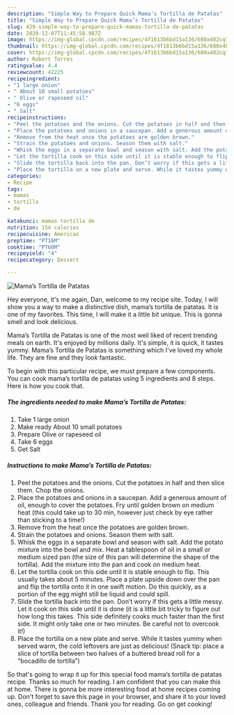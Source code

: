 ```yaml
---
description: "Simple Way to Prepare Quick Mama’s Tortilla de Patatas"
title: "Simple Way to Prepare Quick Mama’s Tortilla de Patatas"
slug: 429-simple-way-to-prepare-quick-mamas-tortilla-de-patatas
date: 2020-12-07T11:45:58.987Z
image: https://img-global.cpcdn.com/recipes/4f1613b6bd15a136/680x482cq70/mamas-tortilla-de-patatas-recipe-main-photo.jpg
thumbnail: https://img-global.cpcdn.com/recipes/4f1613b6bd15a136/680x482cq70/mamas-tortilla-de-patatas-recipe-main-photo.jpg
cover: https://img-global.cpcdn.com/recipes/4f1613b6bd15a136/680x482cq70/mamas-tortilla-de-patatas-recipe-main-photo.jpg
author: Robert Torres
ratingvalue: 4.4
reviewcount: 42225
recipeingredient:
- "1 large onion"
- " About 10 small potatoes"
- " Olive or rapeseed oil"
- "6 eggs"
- " Salt"
recipeinstructions:
- "Peel the potatoes and the onions. Cut the potatoes in half and then slice them. Chop the onions."
- "Place the potatoes and onions in a saucepan. Add a generous amount of oil, enough to cover the potatoes. Fry until golden brown on medium heat (this could take up to 30 min, however just check by eye rather than sticking to a time!)"
- "Remove from the heat once the potatoes are golden brown."
- "Strain the potatoes and onions. Season them with salt."
- "Whisk the eggs in a separate bowl and season with salt. Add the potato mixture into the bowl and mix. Heat a tablespoon of oil in a small or medium sized pan (the size of this pan will determine the shape of the tortilla). Add the mixture into the pan and cook on medium heat."
- "Let the tortilla cook on this side until it is stable enough to flip. This usually takes about 5 minutes. Place a plate upside down over the pan and flip the tortilla onto it in one swift motion. Do this quickly, as a portion of the egg might still be liquid and could spill."
- "Slide the tortilla back into the pan. Don’t worry if this gets a little messy. Let it cook on this side until it is done (it is a little bit tricky to figure out how long this takes. This side definitely cooks much faster than the first side. It might only take one or two minutes. Be careful not to overcook it!)"
- "Place the tortilla on a new plate and serve. While it tastes yummy when served warm, the cold leftovers are just as delicious! (Snack tip: place a slice of tortilla between two halves of a buttered bread roll for a “bocadillo de tortilla”)"
categories:
- Recipe
tags:
- mamas
- tortilla
- de

katakunci: mamas tortilla de 
nutrition: 154 calories
recipecuisine: American
preptime: "PT16M"
cooktime: "PT60M"
recipeyield: "4"
recipecategory: Dessert

---
```



![Mama’s Tortilla de Patatas](https://img-global.cpcdn.com/recipes/4f1613b6bd15a136/680x482cq70/mamas-tortilla-de-patatas-recipe-main-photo.jpg)

Hey everyone, it's me again, Dan, welcome to my recipe site. Today, I will show you a way to make a distinctive dish, mama’s tortilla de patatas. It is one of my favorites. This time, I will make it a little bit unique. This is gonna smell and look delicious.

Mama’s Tortilla de Patatas is one of the most well liked of recent trending meals on earth. It's enjoyed by millions daily. It's simple, it is quick, it tastes yummy. Mama’s Tortilla de Patatas is something which I've loved my whole life. They are fine and they look fantastic.




To begin with this particular recipe, we must prepare a few components. You can cook mama’s tortilla de patatas using 5 ingredients and 8 steps. Here is how you cook that.

<!--inarticleads1-->

##### The ingredients needed to make Mama’s Tortilla de Patatas:

1. Take 1 large onion
1. Make ready  About 10 small potatoes
1. Prepare  Olive or rapeseed oil
1. Take 6 eggs
1. Get  Salt




<!--inarticleads2-->

##### Instructions to make Mama’s Tortilla de Patatas:

1. Peel the potatoes and the onions. Cut the potatoes in half and then slice them. Chop the onions.
1. Place the potatoes and onions in a saucepan. Add a generous amount of oil, enough to cover the potatoes. Fry until golden brown on medium heat (this could take up to 30 min, however just check by eye rather than sticking to a time!)
1. Remove from the heat once the potatoes are golden brown.
1. Strain the potatoes and onions. Season them with salt.
1. Whisk the eggs in a separate bowl and season with salt. Add the potato mixture into the bowl and mix. Heat a tablespoon of oil in a small or medium sized pan (the size of this pan will determine the shape of the tortilla). Add the mixture into the pan and cook on medium heat.
1. Let the tortilla cook on this side until it is stable enough to flip. This usually takes about 5 minutes. Place a plate upside down over the pan and flip the tortilla onto it in one swift motion. Do this quickly, as a portion of the egg might still be liquid and could spill.
1. Slide the tortilla back into the pan. Don’t worry if this gets a little messy. Let it cook on this side until it is done (it is a little bit tricky to figure out how long this takes. This side definitely cooks much faster than the first side. It might only take one or two minutes. Be careful not to overcook it!)
1. Place the tortilla on a new plate and serve. While it tastes yummy when served warm, the cold leftovers are just as delicious! (Snack tip: place a slice of tortilla between two halves of a buttered bread roll for a “bocadillo de tortilla”)




So that's going to wrap it up for this special food mama’s tortilla de patatas recipe. Thanks so much for reading. I am confident that you can make this at home. There is gonna be more interesting food at home recipes coming up. Don't forget to save this page in your browser, and share it to your loved ones, colleague and friends. Thank you for reading. Go on get cooking!
